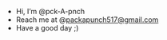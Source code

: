 - Hi, I’m @pck-A-pnch
- Reach me at @packapunch517@gmail.com
- Have a good day ;)
<!---
pck-A-pnch/pck-A-pnch is a ✨ special ✨ repository because its `README.md` (this file) appears on your GitHub profile.
You can click the Preview link to take a look at your changes.
--->
